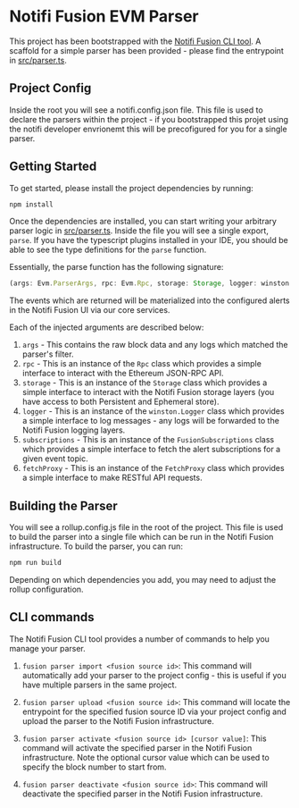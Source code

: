# Notifi Fusion EVM Parser
This project has been bootstrapped with the [Notifi Fusion CLI tool](https://www.npmjs.com/package/@notifi-network/local-fusion). A scaffold for a simple parser has been provided - please find the entrypoint in [src/parser.ts](./src/parser.ts).

## Project Config
Inside the root you will see a notifi.config.json file. This file is used to declare the parsers within the project - if you bootstrapped this projet using the notifi developer envrionemt this will be precofigured for you for a single parser.

## Getting Started
To get started, please install the project dependencies by running:
```bash
npm install
```

Once the dependencies are installed, you can start writing your arbitrary parser logic in [src/parser.ts](./src/parser.ts). Inside the file you will see a single export, `parse`. If you have the typescript plugins installed in your IDE, you should be able to see the type definitions for the `parse` function.

Essentially, the parse function has the following signature:
```typescript
(args: Evm.ParserArgs, rpc: Evm.Rpc, storage: Storage, logger: winston.Logger, subscriptions: FusionSubscriptions, fetchProxy: FetchProxy) => Promise<CommonHost.Event[]>
```

The events which are returned will be materialized into the configured alerts in the Notifi Fusion UI via our core services.


Each of the injected arguments are described below:
1. `args` - This contains the raw block data and any logs which matched the parser's filter.
2. `rpc` - This is an instance of the `Rpc` class which provides a simple interface to interact with the Ethereum JSON-RPC API.
3. `storage` - This is an instance of the `Storage` class which provides a simple interface to interact with the Notifi Fusion storage layers (you have access to both Persistent and Ephemeral store).
4. `logger` - This is an instance of the `winston.Logger` class which provides a simple interface to log messages - any logs will be forwarded to the Notifi Fusion logging layers.
5. `subscriptions` - This is an instance of the `FusionSubscriptions` class which provides a simple interface to fetch the alert subscriptions for a given event topic.
6. `fetchProxy` - This is an instance of the `FetchProxy` class which provides a simple interface to make RESTful API requests.

## Building the Parser
You will see a rollup.config.js file in the root of the project. This file is used to build the parser into a single file which can be run in the Notifi Fusion infrastructure. To build the parser, you can run:
```bash
npm run build
```

Depending on which dependencies you add, you may need to adjust the rollup configuration.

## CLI commands
The Notifi Fusion CLI tool provides a number of commands to help you manage your parser.

1. `fusion parser import <fusion source id>`: This command will automatically add your parser to the project config - this is useful if you have multiple parsers in the same project.

2. `fusion parser upload <fusion source id>`: This command will locate the entrypoint for the specified fusion source ID via your project config and upload the parser to the Notifi Fusion infrastructure.

3. `fusion parser activate <fusion source id> [cursor value]`: This command will activate the specified parser in the Notifi Fusion infrastructure. Note the optional cursor value which can be used to specify the block number to start from.

4. `fusion parser deactivate <fusion source id>`: This command will deactivate the specified parser in the Notifi Fusion infrastructure.
